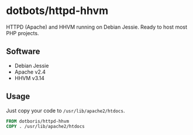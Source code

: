 dotbots/httpd-hhvm
==================

HTTPD (Apache) and HHVM running on Debian Jessie. Ready to host most PHP
projects.

Software
--------

- Debian Jessie
- Apache v2.4
- HHVM v3.14

Usage
-----

Just copy your code to `/usr/lib/apache2/htdocs`.

```dockerfile
FROM dotboris/httpd-hhvm
COPY . /usr/lib/apache2/htdocs
```
